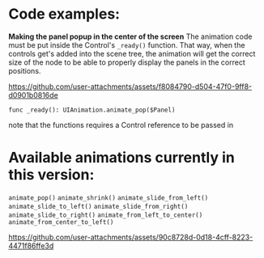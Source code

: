# Code examples:
**Making the panel popup in the center of the screen**
The animation code must be put inside the Control's `_ready()` function. That way, when the controls get's added into the scene tree, the animation will get the correct size of the node to be able to properly display the panels in the correct positions.


https://github.com/user-attachments/assets/f8084790-d504-47f0-9ff8-d0901b0816de

`func _ready():
  UIAnimation.animate_pop($Panel)`

  note that the functions requires a Control reference to be passed in


# Available animations currently in this version:

`animate_pop()`
`animate_shrink()`
`animate_slide_from_left()`
`animate_slide_to_left()`
`animate_slide_from_right()`
`animate_slide_to_right()`
`animate_from_left_to_center()`
`animate_from_center_to_left()`


https://github.com/user-attachments/assets/90c8728d-0d18-4cff-8223-4471f86ffe3d

